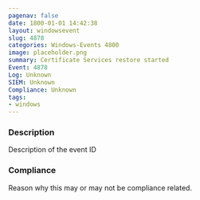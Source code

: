 ```yaml
---
pagenav: false
date: 1800-01-01 14:42:38
layout: windowsevent
slug: 4878
categories: Windows-Events 4800
image: placeholder.png
summary: Certificate Services restore started
Event: 4878
Log: Unknown
SIEM: Unknown
Compliance: Unknown
tags:
- windows
---
```


### Description

Description of the event ID

### Compliance

Reason why this may or may not be compliance related.
